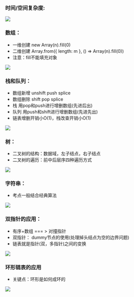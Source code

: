 <a name="XcUmi"></a>
### 时间/空间复杂度:
![](https://cdn.nlark.com/yuque/0/2023/jpeg/29453752/1692162135478-1bda58fb-c850-4130-8cac-1f784a78554c.jpeg)
<a name="LuuMG"></a>
### 数组：

- 一维创建 new Array(n).fill(0)
- 二维创建 Array.from({ length: m }, () => Array(n).fill(0))
- 注意：fill不能填充对象

![](https://cdn.nlark.com/yuque/0/2023/jpeg/29453752/1692458440456-c8f75645-beac-47e9-b58d-db70d5149259.jpeg)

<a name="WvCuq"></a>
### 栈和队列：

- 数组新增 unshift push splice
- 数组删除 shift pop splice
- 栈 用pop和push进行增删数组(先进后出)
- 队列 用push和shift进行增删数组(先进先出)
- 链表增删开销小O(1)，栈改查开销小O(1)

![](https://cdn.nlark.com/yuque/0/2023/jpeg/29453752/1692238461275-f2721ae7-68c5-4b64-a7e3-a70e67389d24.jpeg)
<a name="Kb5gB"></a>
### 树：

- 二叉树的结构：数据域，左子结点，右子结点
- 二叉树的遍历：前中后层序四种遍历方式

![](https://cdn.nlark.com/yuque/0/2023/jpeg/29453752/1692155679298-29a3891a-b688-4bd7-91e1-62e44b9069f9.jpeg)
<a name="oG4Es"></a>
### 字符串：

- 考点一般结合经典算法

![](https://cdn.nlark.com/yuque/0/2023/jpeg/29453752/1692440557086-eaf9e55d-9a3d-4d58-91d1-dfc1c61716e8.jpeg)
<a name="jN5rk"></a>
### 双指针的应用：

- 有序+数组 === > 对撞指针
- 双指针： dummy节点的使用(处理掉头结点为空的边界问题)
- 链表就是指针(双，多指针)之间的变换

![](https://cdn.nlark.com/yuque/0/2023/jpeg/29453752/1692285476197-1991d0f8-45b6-445b-b700-e3bb922eddb4.jpeg)
<a name="iFDpC"></a>
### 环形链表的应用

- 关键点：环形是如何成环的

![](https://cdn.nlark.com/yuque/0/2023/jpeg/29453752/1692349540819-5f92db5a-e31a-4fa0-a665-33313d144ccd.jpeg)
